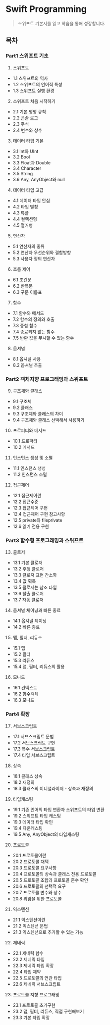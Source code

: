 # Swift Programming

> 스위프트 기본서를 읽고 학습을 통해 성장합니다.

## 목차

### Part1 스위프트 기초

1. 스위프트

- 1.1 스위프트의 역사
- 1.2 스위프트의 언어적 특성
- 1.3 스위프트 실행 환경

2. 스위프트 처음 시작하기

- 2.1 기본 명명 규칙
- 2.2 콘솔 로그
- 2.3 주석
- 2.4 변수와 상수

3. 데이터 타입 기본

- 3.1 Int와 UInt
- 3.2 Bool
- 3.3 Float과 Double
- 3.4 Character
- 3.5 String
- 3.6 Any, AnyObject와 null

4. 데이터 타입 고급

- 4.1 데이터 타입 안심
- 4.2 타입 별칭
- 4.3 튜플
- 4.4 컬렉션형
- 4.5 열거형

5. 연산자

- 5.1 연산자의 종류
- 5.2 연산자 우선순위와 결합방향
- 5.3 사용자 정의 연산자

6. 흐름 제어

- 6.1 조건문
- 6.2 반복문
- 6.3 구문 이름표

7. 함수

- 7.1 함수와 메서드
- 7.2 함수의 정의와 호출
- 7.3 중첩 함수
- 7.4 종료되지 않는 함수
- 7.5 반환 값을 무시할 수 있는 함수

8. 옵셔널

- 8.1 옵셔널 사용
- 8.2 옵셔널 추출

### Part2 객체지향 프로그래밍과 스위프트

9. 구조체와 클래스

- 9.1 구조체
- 9.2 클래스
- 9.3 구조체와 클래스의 차이
- 9.4 구조체와 클래스 선택해서 사용하기

10. 프로퍼티와 메서드

- 10.1 프로퍼티
- 10.2 메서드

11. 인스턴스 생성 및 소멸

- 11.1 인스턴스 생성
- 11.2 인스턴스 소멸

12. 접근제어

- 12.1 접근제어란
- 12.2 접근수준
- 12.3 접근제어 구현
- 12.4 접근제어 구현 참고사항
- 12.5 private와 fileprivate
- 12.6 읽기 전용 구현

### Part3 함수형 프로그래밍과 스위프트

13. 클로저
  - 13.1 기본 클로저
  - 13.2 후행 클로저
  - 13.3 클로저 표현 간소화
  - 13.4 값 획득
  - 13.5 클로저는 참조 타입 
  - 13.6 탈출 클로저
  - 13.7 자동 클로저
  
14. 옵셔널 체이닝과 빠른 종료
  - 14.1 옵셔널 체이닝
  - 14.2 빠른 종료
  
15. 맵, 필터, 리듀스
  - 15.1 맵
  - 15.2 필터
  - 15.3 리듀스
  - 15.4 맵, 필터, 리듀스의 활용
  
16. 모나드
  - 16.1 컨텍스트
  - 16.2 함수객체
  - 16.3 모나드

### Part4 확장

17. 서브스크립트
  - 17.1 서브스크립트 문법
  - 17.2 서브스크립트 구현
  - 17.3 복수 서브스크립트
  - 17.4 타입 서브스크립트

18. 상속
  - 18.1 클래스 상속
  - 18.2 재정의
  - 18.3 클래스의 이니셜라이저 - 상속과 재정의

19. 타입캐스팅
  - 19.1 기존 언어의 타입 변환과 스위프트의 타입 변환
  - 19.2 스위프트 타입 캐스팅
  - 19.3 데이터 타입 확인
  - 19.4 다운캐스팅
  - 19.5 Any, AnyObject의 타입캐스팅

20. 프로토콜
  - 20.1 프로토콜이란
  - 20.2 프로토콜 채택
  - 20.3 프로토콜 요구사항
  - 20.4 프로토콜의 상속과 클래스 전용 프로토콜
  - 20.5 프로토콜 조합과 프로토콜 준수 확인
  - 20.6 프로토콜의 선택적 요구
  - 20.7 프로토콜 변수와 상수
  - 20.8 위임을 위한 프로토콜

21. 익스텐션
  - 21.1 익스텐션이란
  - 21.2 익스텐션 문법
  - 21.3 익스텐션으로 추가할 수 있는 기능

22. 제네릭
  - 22.1 제네릭 함수
  - 22.2 제네릭 타입
  - 22.3 제네릭 타입 확장
  - 22.4 타입 제약
  - 22.5 프로토콜의 연관 타입
  - 22.6 제네릭 서브스크립트

23. 프로토콜 지향 프로그래밍
  - 23.1 프로토콜 초기구현
  - 23.2 맵, 필터, 리듀스, 직접 구현해보기
  - 23.3 기본 타입 확장
  
